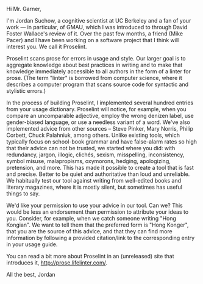 Hi Mr. Garner,

I'm Jordan Suchow, a cognitive scientist at UC Berkeley and a fan of your work — in particular, of GMAU, which I was introduced to through David Foster Wallace's review of it. Over the past few months, a friend (Mike Pacer) and I have been working on a software project that I think will interest you. We call it Proselint.

Proselint scans prose for errors in usage and style. Our larger goal is to aggregate knowledge about best practices in writing and to make that knowledge immediately accessible to all authors in the form of a linter for prose. (The term "linter" is borrowed from computer science, where it describes a computer program that scans source code for syntactic and stylistic errors.)

In the process of building Proselint, I implemented several hundred entries from your usage dictionary. Proselint will notice, for example, when you compare an uncomparable adjective, employ the wrong denizen label, use gender-biased language, or use a needless variant of a word. We've also implemented advice from other sources – Steve Pinker, Mary Norris, Philip Corbett, Chuck Palahniuk, among others. Unlike existing tools, which typically focus on school-book grammar and have false-alarm rates so high that their advice can not be trusted, we started where you did: with redundancy, jargon, illogic, clichés, sexism, misspelling, inconsistency, symbol misuse, malapropisms, oxymorons, hedging, apologizing, pretension, and more. This has made it possible to create a tool that is fast and precise. Better to be quiet and authoritative than loud and unreliable. We habitually test our tool against writing from well-edited books and literary magazines, where it is mostly silent, but sometimes has useful things to say.

We'd like your permission to use your advice in our tool. Can we? This would be less an endorsement than permission to attribute your ideas to you. Consider, for example, when we catch someone writing "Hong Kongian". We want to tell them that the preferred form is "Hong Konger", that you are the source of this advice, and that they can find more information by following a provided citation/link to the corresponding entry in your usage guide.

You can read a bit more about Proselint in an (unreleased) site that introduces it, http://prose.lifelinter.com/.

All the best,
Jordan
